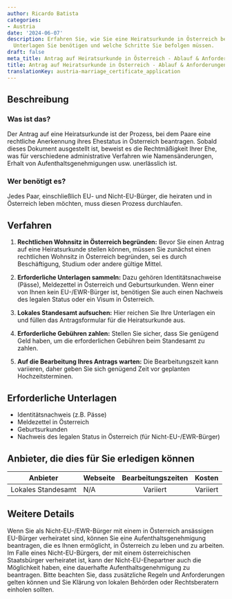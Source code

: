 ```yaml
---
author: Ricardo Batista
categories:
- Austria
date: '2024-06-07'
description: Erfahren Sie, wie Sie eine Heiratsurkunde in Österreich beantragen, welche
  Unterlagen Sie benötigen und welche Schritte Sie befolgen müssen.
draft: false
meta_title: Antrag auf Heiratsurkunde in Österreich - Ablauf & Anforderungen
title: Antrag auf Heiratsurkunde in Österreich - Ablauf & Anforderungen
translationKey: austria-marriage_certificate_application
---
```



## Beschreibung
### Was ist das?

Der Antrag auf eine Heiratsurkunde ist der Prozess, bei dem Paare eine rechtliche Anerkennung ihres Ehestatus in Österreich beantragen. Sobald dieses Dokument ausgestellt ist, beweist es die Rechtmäßigkeit Ihrer Ehe, was für verschiedene administrative Verfahren wie Namensänderungen, Erhalt von Aufenthaltsgenehmigungen usw. unerlässlich ist.

### Wer benötigt es?

Jedes Paar, einschließlich EU- und Nicht-EU-Bürger, die heiraten und in Österreich leben möchten, muss diesen Prozess durchlaufen.

## Verfahren

1. **Rechtlichen Wohnsitz in Österreich begründen:** Bevor Sie einen Antrag auf eine Heiratsurkunde stellen können, müssen Sie zunächst einen rechtlichen Wohnsitz in Österreich begründen, sei es durch Beschäftigung, Studium oder andere gültige Mittel.

2. **Erforderliche Unterlagen sammeln:** Dazu gehören Identitätsnachweise (Pässe), Meldezettel in Österreich und Geburtsurkunden. Wenn einer von Ihnen kein EU-/EWR-Bürger ist, benötigen Sie auch einen Nachweis des legalen Status oder ein Visum in Österreich.

3. **Lokales Standesamt aufsuchen:** Hier reichen Sie Ihre Unterlagen ein und füllen das Antragsformular für die Heiratsurkunde aus.

4. **Erforderliche Gebühren zahlen:** Stellen Sie sicher, dass Sie genügend Geld haben, um die erforderlichen Gebühren beim Standesamt zu zahlen.

5. **Auf die Bearbeitung Ihres Antrags warten:** Die Bearbeitungszeit kann variieren, daher geben Sie sich genügend Zeit vor geplanten Hochzeitsterminen.

## Erforderliche Unterlagen

- Identitätsnachweis (z.B. Pässe)
- Meldezettel in Österreich
- Geburtsurkunden
- Nachweis des legalen Status in Österreich (für Nicht-EU-/EWR-Bürger)

## Anbieter, die dies für Sie erledigen können

| Anbieter        |     Webseite     |     Bearbeitungszeiten    |       Kosten      |
| --------------- | --------------- |  :-------------: | :-------------: |
| Lokales Standesamt |   N/A          |   Variiert         |   Variiert        |

## Weitere Details

Wenn Sie als Nicht-EU-/EWR-Bürger mit einem in Österreich ansässigen EU-Bürger verheiratet sind, können Sie eine Aufenthaltsgenehmigung beantragen, die es Ihnen ermöglicht, in Österreich zu leben und zu arbeiten. Im Falle eines Nicht-EU-Bürgers, der mit einem österreichischen Staatsbürger verheiratet ist, kann der Nicht-EU-Ehepartner auch die Möglichkeit haben, eine dauerhafte Aufenthaltsgenehmigung zu beantragen. Bitte beachten Sie, dass zusätzliche Regeln und Anforderungen gelten können und Sie Klärung von lokalen Behörden oder Rechtsberatern einholen sollten.